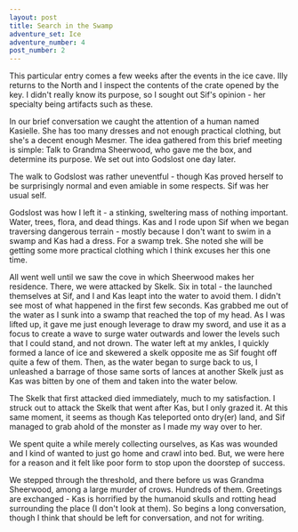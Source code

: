 ```yaml
---
layout: post
title: Search in the Swamp
adventure_set: Ice
adventure_number: 4
post_number: 2
---
```


This particular entry comes a few weeks after the events in the ice cave. Illy returns to the North and I inspect the contents of the crate opened by the key. I didn't really know its purpose, so I sought out Sif's opinion - her specialty being artifacts such as these.
 
In our brief conversation we caught the attention of a human named Kasielle. She has too many dresses and not enough practical clothing, but she's a decent enough Mesmer. The idea gathered from this brief meeting is simple: Talk to Grandma Sheerwood, who gave me the box, and determine its purpose. We set out into Godslost one day later.
 
The walk to Godslost was rather uneventful - though Kas proved herself to be surprisingly normal and even amiable in some respects. Sif was her usual self.
 
Godslost was how I left it - a stinking, sweltering mass of nothing important. Water, trees, flora, and dead things. Kas and I rode upon Sif when we began traversing dangerous terrain - mostly because I don't want to swim in a swamp and Kas had a dress. For a swamp trek. She noted she will be getting some more practical clothing which I think excuses her this one time.
 
All went well until we saw the cove in which Sheerwood makes her residence. There, we were attacked by Skelk. Six in total - the launched themselves at Sif, and I and Kas leapt into the water to avoid them. I didn't see most of what happened in the first few seconds. Kas grabbed me out of the water as I sunk into a swamp that reached the top of my head. As I was lifted up, it gave me just enough leverage to draw my sword, and use it as a focus to create a wave to surge water outwards and lower the levels such that I could stand, and not drown. The water left at my ankles, I quickly formed a lance of ice and skewered a skelk opposite me as Sif fought off quite a few of them. Then, as the water began to surge back to us, I unleashed a barrage of those same sorts of lances at another Skelk just as Kas was bitten by one of them and taken into the water below.
 
The Skelk that first attacked died immediately, much to my satisfaction. I struck out to attack the Skelk that went after Kas, but I only grazed it. At this same moment, it seems as though Kas teleported onto dry(er) land, and Sif managed to grab ahold of the monster as I made my way over to her.
 
We spent quite a while merely collecting ourselves, as Kas was wounded and I kind of wanted to just go home and crawl into bed. But, we were here for a reason and it felt like poor form to stop upon the doorstep of success.
 
We stepped through the threshold, and there before us was Grandma Sheerwood, among a large murder of crows. Hundreds of them. Greetings are exchanged - Kas is horrified by the humanoid skulls and rotting head surrounding the place (I don't look at them). So begins a long conversation, though I think that should be left for conversation, and not for writing.

